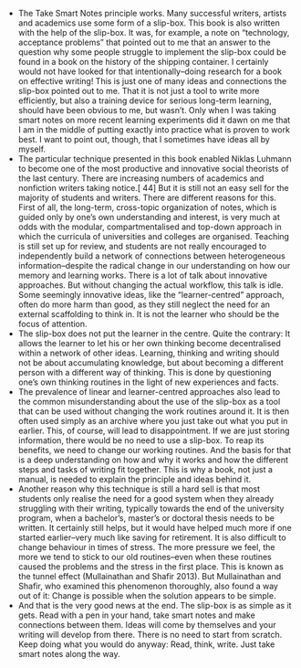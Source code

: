 - The Take Smart Notes principle works. Many successful writers, artists and academics use some form of a slip-box. This book is also written with the help of the slip-box. It was, for example, a note on “technology, acceptance problems” that pointed out to me that an answer to the question why some people struggle to implement the slip-box could be found in a book on the history of the shipping container. I certainly would not have looked for that intentionally–doing research for a book on effective writing! This is just one of many ideas and connections the slip-box pointed out to me. That it is not just a tool to write more efficiently, but also a training device for serious long-term learning, should have been obvious to me, but wasn’t. Only when I was taking smart notes on more recent learning experiments did it dawn on me that I am in the middle of putting exactly into practice what is proven to work best. I want to point out, though, that I sometimes have ideas all by myself.
- The particular technique presented in this book enabled Niklas Luhmann to become one of the most productive and innovative social theorists of the last century. There are increasing numbers of academics and nonfiction writers taking notice.[ 44] But it is still not an easy sell for the majority of students and writers. There are different reasons for this. First of all, the long-term, cross-topic organization of notes, which is guided only by one’s own understanding and interest, is very much at odds with the modular, compartmentalised and top-down approach in which the curricula of universities and colleges are organised. Teaching is still set up for review, and students are not really encouraged to independently build a network of connections between heterogeneous information–despite the radical change in our understanding on how our memory and learning works. There is a lot of talk about innovative approaches. But without changing the actual workflow, this talk is idle. Some seemingly innovative ideas, like the “learner-centred” approach, often do more harm than good, as they still neglect the need for an external scaffolding to think in. It is not the learner who should be the focus of attention.
- The slip-box does not put the learner in the centre. Quite the contrary: It allows the learner to let his or her own thinking become decentralised within a network of other ideas. Learning, thinking and writing should not be about accumulating knowledge, but about becoming a different person with a different way of thinking. This is done by questioning one’s own thinking routines in the light of new experiences and facts.
- The prevalence of linear and learner-centred approaches also lead to the common misunderstanding about the use of the slip-box as a tool that can be used without changing the work routines around it. It is then often used simply as an archive where you just take out what you put in earlier. This, of course, will lead to disappointment. If we are just storing information, there would be no need to use a slip-box. To reap its benefits, we need to change our working routines. And the basis for that is a deep understanding on how and why it works and how the different steps and tasks of writing fit together. This is why a book, not just a manual, is needed to explain the principle and ideas behind it.
- Another reason why this technique is still a hard sell is that most students only realise the need for a good system when they already struggling with their writing, typically towards the end of the university program, when a bachelor’s, master’s or doctoral thesis needs to be written. It certainly still helps, but it would have helped much more if one started earlier–very much like saving for retirement. It is also difficult to change behaviour in times of stress. The more pressure we feel, the more we tend to stick to our old routines–even when these routines caused the problems and the stress in the first place. This is known as the tunnel effect (Mullainathan and Shafir 2013). But Mullainathan and Shafir, who examined this phenomenon thoroughly, also found a way out of it: Change is possible when the solution appears to be simple.
- And that is the very good news at the end. The slip-box is as simple as it gets. Read with a pen in your hand, take smart notes and make connections between them. Ideas will come by themselves and your writing will develop from there. There is no need to start from scratch. Keep doing what you would do anyway: Read, think, write. Just take smart notes along the way.
